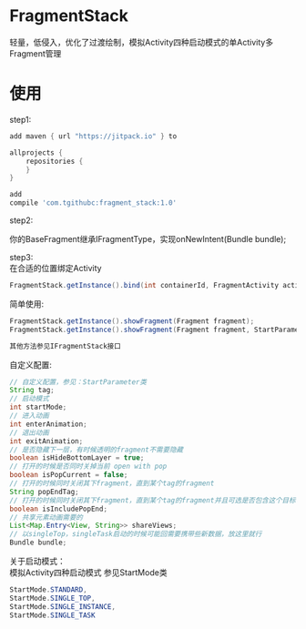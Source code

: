 # FragmentStack
轻量，低侵入，优化了过渡绘制，模拟Activity四种启动模式的单Activity多Fragment管理
# 使用
step1:  
 
```groovy
add maven { url "https://jitpack.io" } to

allprojects {
    repositories {
    }
}   

add 
compile 'com.tgithubc:fragment_stack:1.0'
```
    
step2:    

你的BaseFragment继承IFragmentType，实现onNewIntent(Bundle bundle);
    

step3:  
在合适的位置绑定Activity  
```java
FragmentStack.getInstance().bind(int containerId, FragmentActivity activity);
```      

简单使用:  
```java
FragmentStack.getInstance().showFragment(Fragment fragment);
FragmentStack.getInstance().showFragment(Fragment fragment, StartParameter parameter);

其他方法参见IFragmentStack接口

```  
自定义配置:
```java
// 自定义配置，参见：StartParameter类  
String tag;
// 启动模式
int startMode;
// 进入动画
int enterAnimation;
// 退出动画
int exitAnimation;
// 是否隐藏下一层，有时候透明的fragment不需要隐藏
boolean isHideBottomLayer = true;
// 打开的时候是否同时关掉当前 open with pop
boolean isPopCurrent = false;
// 打开的时候同时关闭其下fragment，直到某个tag的fragment
String popEndTag;
// 打开的时候同时关闭其下fragment，直到某个tag的fragment并且可选是否包含这个目标fragment
boolean isIncludePopEnd;
// 共享元素动画需要的
List<Map.Entry<View, String>> shareViews;
// 以singleTop，singleTask启动的时候可能回需要携带些新数据，放这里就行
Bundle bundle;
```
关于启动模式：  
模拟Activity四种启动模式
参见StartMode类
```java
StartMode.STANDARD,
StartMode.SINGLE_TOP,
StartMode.SINGLE_INSTANCE,
StartMode.SINGLE_TASK
```
